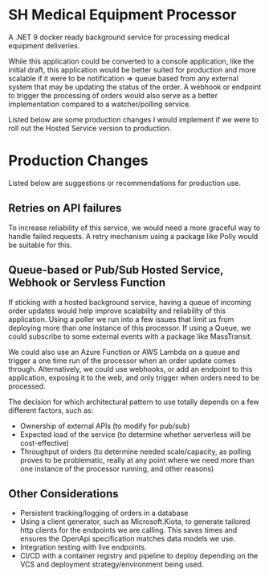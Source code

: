 # SH Medical Equipment Processor

A .NET 9 docker ready background service for processing medical equipment deliveries.

While this application could be converted to a console application, like the initial draft, this application would be better suited for production and more scalable if it were to be notification => queue based from any external system that may be updating the status of the order. A webhook or endpoint to trigger the processing of orders would also serve as a better implementation compared to a watcher/polling service.

Listed below are some production changes I would implement if we were to roll out the Hosted Service version to production.

# Production Changes

Listed below are suggestions or recommendations for production use.

## Retries on API failures
To increase reliability of this service, we would need a more graceful way to handle failed requests. A retry mechanism using a package like Polly would be suitable for this.

## Queue-based or Pub/Sub Hosted Service, Webhook or Servless Function
If sticking with a hosted background service, having a queue of incoming order updates would help improve scalability and reliability of this application. Using a poller we run into a few issues that limit us from deploying more than one instance of this processor. If using a Queue, we could subscribe to some external events with a package like MassTransit.

We could also use an Azure Function or AWS Lambda on a queue and trigger a one time run of the processor when an order update comes through. Alternatively, we could use webhooks, or add an endpoint to this application, exposing it to the web, and only trigger when orders need to be processed.

The decision for which architectural pattern to use totally depends on a few different factors, such as:
- Ownership of external APIs (to modify for pub/sub)
- Expected load of the service (to determine whether serverless will be cost-effective)
- Throughput of orders (to determine needed scale/capacity, as polling proves to be problematic, really at any point where we need more than one instance of the processor running, and other reasons)

## Other Considerations
- Persistent tracking/logging of orders in a database
- Using a client generator, such as Microsoft.Kiota, to generate tailored http clients for the endpoints we are calling. This saves times and ensures the OpenApi specification matches data models we use.
- Integration testing with live endpoints.
- CI/CD with a container registry and pipeline to deploy depending on the VCS and deployment strategy/environment being used.
